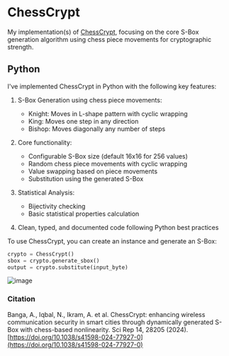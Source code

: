 # ChessCrypt
My implementation(s) of [ChessCrypt](https://doi.org/10.1038/s41598-024-77927-0), focusing on the core S-Box generation algorithm using chess piece movements for cryptographic strength.

## Python
I've implemented ChessCrypt in Python with the following key features:

1. S-Box Generation using chess piece movements:
   - Knight: Moves in L-shape pattern with cyclic wrapping
   - King: Moves one step in any direction
   - Bishop: Moves diagonally any number of steps

2. Core functionality:
   - Configurable S-Box size (default 16x16 for 256 values)
   - Random chess piece movements with cyclic wrapping
   - Value swapping based on piece movements
   - Substitution using the generated S-Box

3. Statistical Analysis:
   - Bijectivity checking
   - Basic statistical properties calculation

4. Clean, typed, and documented code following Python best practices

To use ChessCrypt, you can create an instance and generate an S-Box:

```python
crypto = ChessCrypt()
sbox = crypto.generate_sbox()
output = crypto.substitute(input_byte)
```

![image](https://github.com/user-attachments/assets/ca1165fe-d3c6-421f-82a0-e2c92ab7c46d)


### Citation
Banga, A., Iqbal, N., Ikram, A. et al. ChessCrypt: enhancing wireless communication security in smart cities through dynamically generated S-Box with chess-based nonlinearity. Sci Rep 14, 28205 (2024). [https://doi.org/10.1038/s41598-024-77927-0](https://doi.org/10.1038/s41598-024-77927-0)
